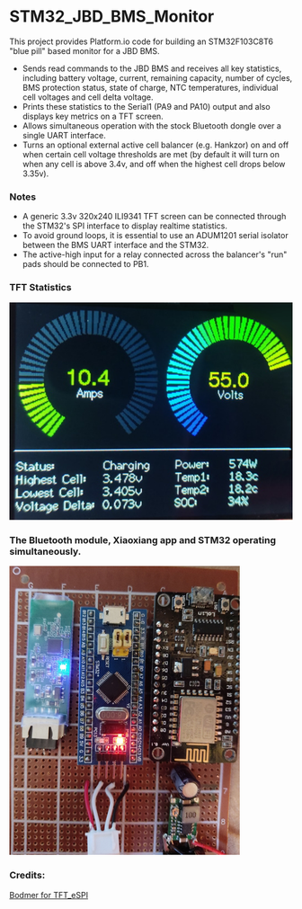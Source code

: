 # STM32_JBD_BMS_Monitor
This project provides Platform.io code for building an STM32F103C8T6 "blue pill" based monitor for a JBD BMS.

- Sends read commands to the JBD BMS and receives all key statistics, including battery voltage, current, remaining capacity, number of cycles, BMS protection status, state of charge, NTC temperatures, individual cell voltages and cell delta voltage.
- Prints these statistics to the Serial1 (PA9 and PA10) output and also displays key metrics on a TFT screen.
- Allows simultaneous operation with the stock Bluetooth dongle over a single UART interface.
- Turns an optional external active cell balancer (e.g. Hankzor) on and off when certain cell voltage thresholds are met (by default it will turn on when any cell is above 3.4v, and off when the highest cell drops below 3.35v).


### Notes
- A generic 3.3v 320x240 ILI9341 TFT screen can be connected through the STM32's SPI interface to display realtime statistics.
- To avoid ground loops, it is essential to use an ADUM1201 serial isolator between the BMS UART interface and the STM32.
- The active-high input for a relay connected across the balancer's "run" pads should be connected to PB1.


### TFT Statistics
![BMS_TFT](https://raw.githubusercontent.com/octal-ip/ESP8266_JBD_BMS_Monitor/main/pics/BMS_TFT.jpg "BMS TFT")

### The Bluetooth module, Xiaoxiang app and STM32 operating simultaneously.
![BT STM32 and ESP8266](https://raw.githubusercontent.com/octal-ip/ESP8266_JBD_BMS_Monitor/main/pics/STM32_BT_ESP8266.jpg "BT STM32 and ESP8266")


### Credits:
[Bodmer for TFT_eSPI](https://github.com/Bodmer/TFT_eSPI)
